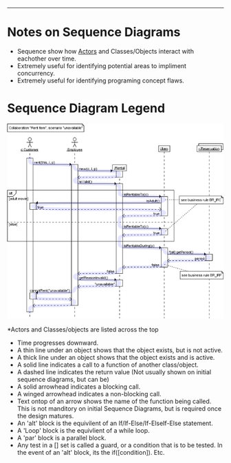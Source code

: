 ------------------------------------------------------------------------

# Notes on Sequence Diagrams

-   Sequence show how [Actors](GS_Actors_Standard.md) and
    Classes/Objects interact with eachother over time.
-   Extremely useful for identifying potential areas to impliment
    concurrency.
-   Extremely useful for identifying programing concept flaws.



# Sequence Diagram Legend

![](../img/ATypicalSequenceDiagram.png)



\*Actors and Classes/objects are listed across the top

-   Time progresses downward.
-   A thin line under an object shows that the object exists, but is not
    active.
-   A thick line under an object shows that the object exists and is
    active.
-   A solid line indicates a call to a function of another class/object.
-   A dashed line indicates the return value (Not usually shown on
    initial sequence diagrams, but can be)
-   A solid arrowhead indicates a blocking call.
-   A winged arrowhead indicates a non-blocking call.
-   Text ontop of an arrow shows the name of the function being called.
    This is not manditory on initial Sequence Diagrams, but is required
    once the design matures.
-   An 'alt' block is the equivilent of an If/If-Else/If-ElseIf-Else
    statement.
-   A 'Loop' block is the equivlient of a while loop.
-   A 'par' block is a parallel block.
-   Any test in a \[\] set is called a guard, or a condition that is to
    be tested. In the event of an 'alt' block, its the
    if(\[condition\]). Etc.
